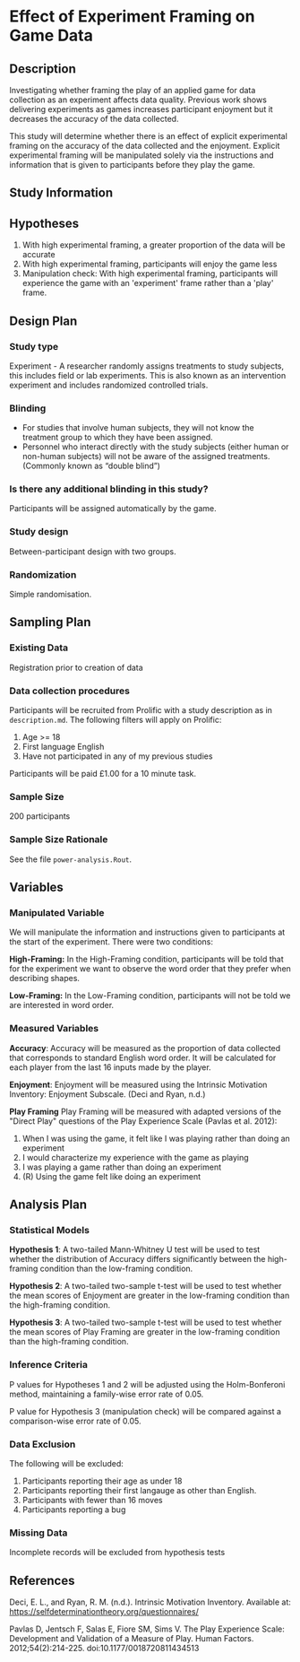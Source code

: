 # Effect of Experiment Framing on Game Data

## Description

Investigating whether framing the play of an applied game for data collection as an experiment affects data quality. Previous work shows delivering experiments as games increases participant enjoyment but it decreases the accuracy of the data collected.

This study will determine whether there is an effect of explicit experimental framing on the accuracy of the data collected and the enjoyment. Explicit experimental framing will be manipulated solely via the instructions and information that is given to participants before they play the game.

Study Information
-----------

## Hypotheses

1. With high experimental framing, a greater proportion of the data will be accurate
2. With high experimental framing, participants will enjoy the game less
3. Manipulation check: With high experimental framing, participants will experience the game with an 'experiment' frame rather than a 'play' frame.

Design Plan
-----------

### Study type

Experiment - A researcher randomly assigns treatments to study subjects, this includes field or lab experiments. This is also known as an intervention experiment and includes randomized controlled trials.

### Blinding

* For studies that involve human subjects, they will not know the treatment group to which they have been assigned.
* Personnel who interact directly with the study subjects (either human or non-human subjects) will not be aware of the assigned treatments. (Commonly known as “double blind”)

### Is there any additional blinding in this study?

Participants will be assigned automatically by the game.

### Study design

Between-participant design with two groups.

### Randomization

Simple randomisation.

Sampling Plan
-------------

### Existing Data

Registration prior to creation of data

### Data collection procedures

Participants will be recruited from Prolific with a study description as in `description.md`. The following filters will apply on Prolific:

1. Age >= 18
2. First language English
3. Have not participated in any of my previous studies

Participants will be paid £1.00 for a 10 minute task. 

### Sample Size

200 participants

### Sample Size Rationale

See the file `power-analysis.Rout`.

Variables
---------

### Manipulated Variable

We will manipulate the information and instructions given to participants at the start of the experiment. There were two conditions:

**High-Framing:** In the High-Framing condition, participants will be told that for the experiment we want to observe the word order that they prefer when describing shapes.

**Low-Framing:** In the Low-Framing condition, participants will not be told we are interested in word order.

### Measured Variables

**Accuracy**: Accuracy will be measured as the proportion of data collected that corresponds to standard English word order. It will be calculated for each player from the last 16 inputs made by the player.

**Enjoyment**: Enjoyment will be measured using the Intrinsic Motivation Inventory: Enjoyment Subscale. (Deci and Ryan, n.d.)

**Play Framing** Play Framing will be measured with adapted versions of the "Direct Play" questions of the Play Experience Scale (Pavlas et al. 2012):

1. When I was using the game, it felt like I was playing rather than doing an experiment
2. I would characterize my experience with the game as playing
3. I was playing a game rather than doing an experiment
4. (R) Using the game felt like doing an experiment 

Analysis Plan
-------------

### Statistical Models

**Hypothesis 1**: A two-tailed Mann-Whitney U test will be used to test whether the distribution of Accuracy differs significantly between the high-framing condition than the low-framing condition.

**Hypothesis 2**: A two-tailed two-sample t-test will be used to test whether the mean scores of Enjoyment are greater in the low-framing condition than the high-framing condition.

**Hypothesis 3**: A two-tailed two-sample t-test will be used to test whether the mean scores of Play Framing are greater in the low-framing condition than the high-framing condition.

### Inference Criteria

P values for Hypotheses 1 and 2 will be adjusted using the Holm-Bonferoni method, maintaining a family-wise error rate of 0.05.

P value for Hypothesis 3 (manipulation check) will be compared against a comparison-wise error rate of 0.05.

### Data Exclusion

The following will be excluded:

1. Participants reporting their age as under 18
2. Participants reporting their first langauge as other than English.
3. Participants with fewer than 16 moves
4. Participants reporting a bug

### Missing Data

Incomplete records will be excluded from hypothesis tests

References
----------

Deci, E. L., and Ryan, R. M. (n.d.). Intrinsic Motivation Inventory. Available at: https://selfdeterminationtheory.org/questionnaires/

Pavlas D, Jentsch F, Salas E, Fiore SM, Sims V. The Play Experience Scale: Development and Validation of a Measure of Play. Human Factors. 2012;54(2):214-225. doi:10.1177/0018720811434513
